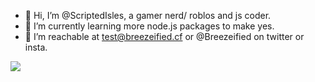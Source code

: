 - 👋 Hi, I’m @ScriptedIsles, a gamer nerd/ roblos and js coder.
- 🌱 I’m currently learning more node.js packages to make yes.
- 💞️ I’m reachable at test@breezeified.cf or @Breezeified on twitter or insta.

![](http://github-profile-summary-cards.vercel.app/api/cards/profile-details?username=scriptedisles&theme=default)
